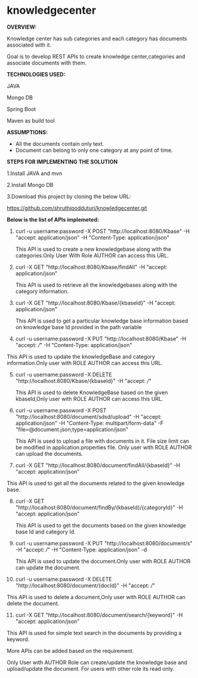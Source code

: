 # knowledgecenter

**OVERVIEW:**

Knowledge center has sub categories and each category has documents associated with it.

Goal is to develop REST APIs to create knowledge center,categories and associate documents with them.

**TECHNOLOGIES USED:**

JAVA

Mongo DB

Spring Boot

Maven as build tool


**ASSUMPTIONS:**

- All the documents contain only text.
- Document can belong to only one category at any point of time.


**STEPS FOR IMPLEMENTING THE SOLUTION**

1.Install JAVA and mvn

2.Install Mongo DB

3.Download this project by cloning the below URL:

https://github.com/shruthipodduturi/knowledgecenter.git


**Below is the list of APIs implemeted:**

1.  curl -u username:password -X POST "http://localhost:8080/Kbase" -H "accept: application/json" -H "Content-Type: application/json" 
  
    This API is used to create a new knowledgebase along with the categories.Only User With Role AUTHOR can access this URL.
    
2.  curl -X GET "http://localhost:8080/Kbase/findAll" -H "accept: application/json"

    This API is used to retrieve all the knowledgebases along with the category information.
    
3.  curl -X GET "http://localhost:8080/Kbase/{kbaseId}" -H "accept: application/json"

    This API is used to get a particular knowledge base information based on knowledge base Id provided in the path variable
  
4.  curl -u username:password -X PUT "http://localhost:8080/Kbase" -H "accept: */*" -H "Content-Type: application/json" 

  This API is used to update the knowledgeBase and category information.Only user with ROLE AUTHOR can access this URL.
  
5. curl -u username:password -X DELETE "http://localhost:8080/Kbase/{kbaseId}" -H "accept: */*"

   This API is used to delete KnowledgeBase based on the given kbaseId,Only user with ROLE AUTHOR can access this URL.
  
6.  curl -u username:password -X POST "http://localhost:8080/document/sdsd/upload" -H "accept: application/json" -H "Content-Type: multipart/form-data" -F "file=@document.json;type=application/json"

    This API is used to upload a file with documents in it. File size limit can be modified in application.properties file.
    Only user with ROLE AUTHOR can upload the documents.
  
7.  curl -X GET "http://localhost:8080/document/findAll/{kbaseId}" -H "accept: application/json"

   This API is used to get all the documents related to the given knowledge base.
  
8. curl -X GET "http://localhost:8080/document/findBy/{kbaseId}/{categoryId}" -H "accept: application/json"

   This API is used to get the documents based on the given knowledge base Id and category Id.
  
9. curl -u username:password -X PUT "http://localhost:8080/document/s" -H "accept: */*" -H "Content-Type: application/json" -d 

   This API is used to update the document.Only user with ROLE AUTHOR can update the document.
  
10. curl -u username:password -X DELETE "http://localhost:8080/document/{docId}" -H "accept: */*"

   This API is used to delete a document,Only user with ROLE AUTHOR can delete the document.
  
11. curl -X GET "http://localhost:8080/document/search/{keyword}" -H "accept: application/json"
 
  This API is used for simple text search in the documents by providing a keyword.
 
 
 
 More APIs can be added based on the requirement.
 
 Only User with AUTHOR Role can create/update the knowledge base and upload/update the document. For users with other role its read only.
 
 



 
 
 






